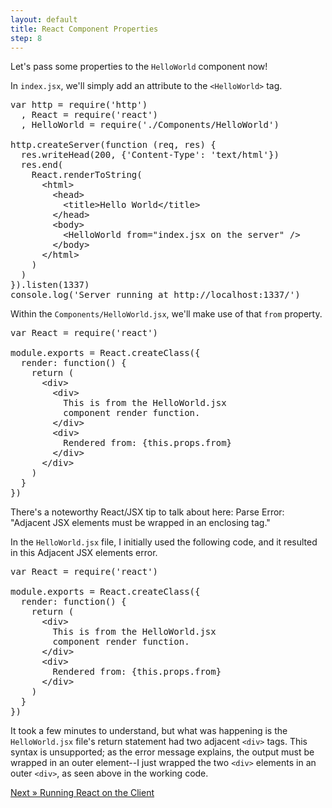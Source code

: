 ```yaml
---
layout: default
title: React Component Properties
step: 8
---
```

Let's pass some properties to the `HelloWorld` component now!

In `index.jsx`, we'll simply add an attribute to the `<HelloWorld>` tag.

<pre class="brush: js">
var http = require('http')
  , React = require('react')
  , HelloWorld = require('./Components/HelloWorld')

http.createServer(function (req, res) {
  res.writeHead(200, {'Content-Type': 'text/html'})
  res.end(
    React.renderToString(
      &lt;html&gt;
        &lt;head&gt;
          &lt;title&gt;Hello World&lt;/title&gt;
        &lt;/head&gt;
        &lt;body&gt;
          &lt;HelloWorld from="index.jsx on the server" /&gt;
        &lt;/body&gt;
      &lt;/html&gt;
    )
  )
}).listen(1337)
console.log('Server running at http://localhost:1337/')
</pre>

Within the `Components/HelloWorld.jsx`, we'll make use of that `from` property.

<pre class="brush: js">
var React = require('react')

module.exports = React.createClass({
  render: function() {
    return (
      &lt;div&gt;
        &lt;div&gt;
          This is from the HelloWorld.jsx
          component render function.
        &lt;/div&gt;
        &lt;div&gt;
          Rendered from: {this.props.from}
        &lt;/div&gt;
      &lt;/div&gt;
    )
  }
})
</pre>

There's a noteworthy React/JSX tip to talk about here: Parse Error: "Adjacent JSX elements must be wrapped in an enclosing tag."

In the `HelloWorld.jsx` file, I initially used the following code, and it resulted in this Adjacent JSX elements error.

<pre class="brush: js">
var React = require('react')

module.exports = React.createClass({
  render: function() {
    return (
      &lt;div&gt;
        This is from the HelloWorld.jsx
        component render function.
      &lt;/div&gt;
      &lt;div&gt;
        Rendered from: {this.props.from}
      &lt;/div&gt;
    )
  }
})
</pre>

It took a few minutes to understand, but what was happening is the `HelloWorld.jsx` file's return statement had two adjacent `<div>` tags.  This syntax is unsupported; as the error message explains, the output must be wrapped in an outer element--I just wrapped the two `<div>` elements in an outer `<div>`, as seen above in the working code.

[Next » Running React on the Client](09-react-client)
